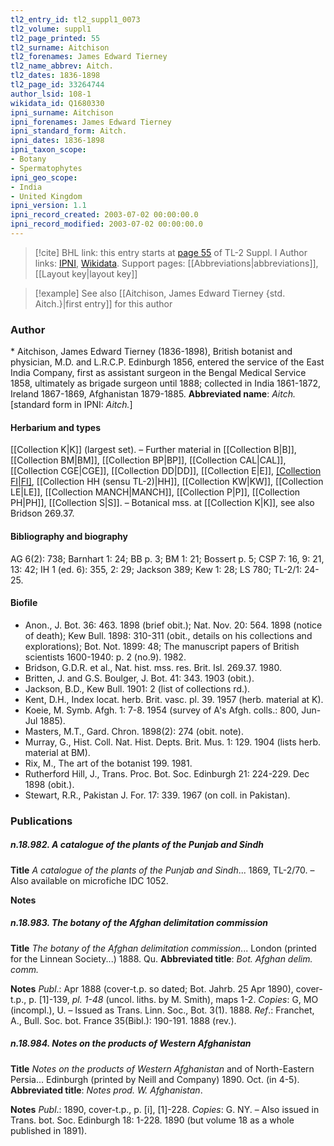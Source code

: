 ```yaml
---
tl2_entry_id: tl2_suppl1_0073
tl2_volume: suppl1
tl2_page_printed: 55
tl2_surname: Aitchison
tl2_forenames: James Edward Tierney
tl2_name_abbrev: Aitch.
tl2_dates: 1836-1898
tl2_page_id: 33264744
author_lsid: 108-1
wikidata_id: Q1680330
ipni_surname: Aitchison
ipni_forenames: James Edward Tierney
ipni_standard_form: Aitch.
ipni_dates: 1836-1898
ipni_taxon_scope: 
- Botany
- Spermatophytes
ipni_geo_scope: 
- India
- United Kingdom
ipni_version: 1.1
ipni_record_created: 2003-07-02 00:00:00.0
ipni_record_modified: 2003-07-02 00:00:00.0
---
```


> [!cite] BHL link: this entry starts at [page 55](https://www.biodiversitylibrary.org/page/33264744) of TL-2 Suppl. I
> Author links: [IPNI](https://www.ipni.org/a/108-1), [Wikidata](https://www.wikidata.org/wiki/Q1680330). Support pages: [[Abbreviations|abbreviations]], [[Layout key|layout key]]

> [!example] See also [[Aitchison, James Edward Tierney {std. Aitch.}|first entry]] for this author

### Author

\* Aitchison, James Edward Tierney (1836-1898), British botanist and physician, M.D. and L.R.C.P. Edinburgh 1856, entered the service of the East India Company, first as assistant surgeon in the Bengal Medical Service 1858, ultimately as brigade surgeon until 1888; collected in India 1861-1872, Ireland 1867-1869, Afghanistan 1879-1885. 
**Abbreviated name**: *Aitch.* \[standard form in IPNI: *Aitch.*\]

#### Herbarium and types

[[Collection K|K]] (largest set). – Further material in [[Collection B|B]], [[Collection BM|BM]], [[Collection BP|BP]], [[Collection CAL|CAL]], [[Collection CGE|CGE]], [[Collection DD|DD]], [[Collection E|E]], [[Collection FI|FI]](Webb), [[Collection HH (sensu TL-2)|HH]], [[Collection KW|KW]], [[Collection LE|LE]], [[Collection MANCH|MANCH]], [[Collection P|P]], [[Collection PH|PH]], [[Collection S|S]]. – Botanical mss. at [[Collection K|K]], see also Bridson 269.37.

#### Bibliography and biography

AG 6(2): 738; Barnhart 1: 24; BB p. 3; BM 1: 21; Bossert p. 5; CSP 7: 16, 9: 21, 13: 42; IH 1 (ed. 6): 355, 2: 29; Jackson 389; Kew 1: 28; LS 780; TL-2/1: 24-25.

#### Biofile

- Anon., J. Bot. 36: 463. 1898 (brief obit.); Nat. Nov. 20: 564. 1898 (notice of death); Kew Bull. 1898: 310-311 (obit., details on his collections and explorations); Bot. Not. 1899: 48; The manuscript papers of British scientists 1600-1940: p. 2 (no.9). 1982.
- Bridson, G.D.R. et al., Nat. hist. mss. res. Brit. Isl. 269.37. 1980.
- Britten, J. and G.S. Boulger, J. Bot. 41: 343. 1903 (obit.).
- Jackson, B.D., Kew Bull. 1901: 2 (list of collections rd.).
- Kent, D.H., Index locat. herb. Brit. vasc. pl. 39. 1957 (herb. material at K).
- Koeie, M. Symb. Afgh. 1: 7-8. 1954 (survey of A's Afgh. colls.: 800, Jun-Jul 1885).
- Masters, M.T., Gard. Chron. 1898(2): 274 (obit. note).
- Murray, G., Hist. Coll. Nat. Hist. Depts. Brit. Mus. 1: 129. 1904 (lists herb. material at BM).
- Rix, M., The art of the botanist 199. 1981.
- Rutherford Hill, J., Trans. Proc. Bot. Soc. Edinburgh 21: 224-229. Dec 1898 (obit.).
- Stewart, R.R., Pakistan J. For. 17: 339. 1967 (on coll. in Pakistan).

### Publications

##### n.18.982. A catalogue of the plants of the Punjab and Sindh

**Title**
*A catalogue of the plants of the Punjab and Sindh*... 1869, TL-2/70. – Also available on microfiche IDC 1052.

**Notes**

##### n.18.983. The botany of the Afghan delimitation commission

**Title**
*The botany of the Afghan delimitation commission*... London (printed for the Linnean Society...) 1888. Qu.
**Abbreviated title**: *Bot. Afghan delim. comm.*

**Notes**
*Publ*.: Apr 1888 (cover-t.p. so dated; Bot. Jahrb. 25 Apr 1890), cover-t.p., p. \[1\]-139, *pl. 1-48* (uncol. liths. by M. Smith), maps 1-2. *Copies*: G, MO (incompl.), U. – Issued as Trans. Linn. Soc., Bot. 3(1). 1888.
*Ref*.: Franchet, A., Bull. Soc. bot. France 35(Bibl.): 190-191. 1888 (rev.).

##### n.18.984. Notes on the products of Western Afghanistan

**Title**
*Notes on the products of Western Afghanistan* and of North-Eastern Persia... Edinburgh (printed by Neill and Company) 1890. Oct. (in 4-5).
**Abbreviated title**: *Notes prod. W. Afghanistan*.

**Notes**
*Publ*.: 1890, cover-t.p., p. \[i\], \[1\]-228. *Copies*: G. NY. – Also issued in Trans. bot. Soc. Edinburgh 18: 1-228. 1890 (but volume 18 as a whole published in 1891).

